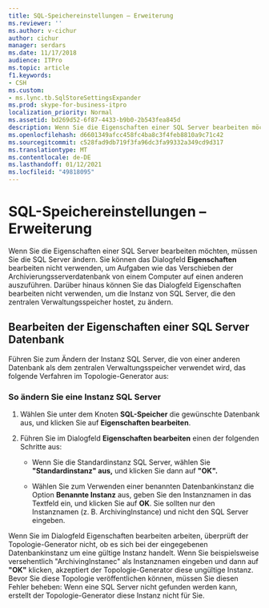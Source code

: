 ```yaml
---
title: SQL-Speichereinstellungen – Erweiterung
ms.reviewer: ''
ms.author: v-cichur
author: cichur
manager: serdars
ms.date: 11/17/2018
audience: ITPro
ms.topic: article
f1.keywords:
- CSH
ms.custom:
- ms.lync.tb.SqlStoreSettingsExpander
ms.prod: skype-for-business-itpro
localization_priority: Normal
ms.assetid: bd269d52-6f87-4433-b9b0-2b543fea845d
description: Wenn Sie die Eigenschaften einer SQL Server bearbeiten möchten, müssen Sie die SQL Server ändern. Sie können das Dialogfeld Eigenschaften bearbeiten nicht verwenden, um Aufgaben wie das Verschieben der Archivierungsserverdatenbank von einem Computer auf einen anderen auszuführen. Darüber hinaus können Sie das Dialogfeld Eigenschaften bearbeiten nicht verwenden, um die Instanz von SQL Server, die den zentralen Verwaltungsspeicher hostet, zu ändern.
ms.openlocfilehash: d6601349afcc458fc4ba8c3f4feb8810a9c71c42
ms.sourcegitcommit: c528fad9db719f3fa96dc3fa99332a349cd9d317
ms.translationtype: MT
ms.contentlocale: de-DE
ms.lasthandoff: 01/12/2021
ms.locfileid: "49818095"
---
```

# <a name="sql-store-settings-expander"></a>SQL-Speichereinstellungen – Erweiterung
 
Wenn Sie die Eigenschaften einer SQL Server bearbeiten möchten, müssen Sie die SQL Server ändern. Sie können das Dialogfeld **Eigenschaften** bearbeiten nicht verwenden, um Aufgaben wie das Verschieben der Archivierungsserverdatenbank von einem Computer auf einen anderen auszuführen. Darüber hinaus können Sie  das Dialogfeld Eigenschaften bearbeiten nicht verwenden, um die Instanz von SQL Server, die den zentralen Verwaltungsspeicher hostet, zu ändern.
  
## <a name="editing-the-properties-of-a-sql-server-database"></a>Bearbeiten der Eigenschaften einer SQL Server Datenbank

Führen Sie zum Ändern der Instanz SQL Server, die von einer anderen Datenbank als dem zentralen Verwaltungsspeicher verwendet wird, das folgende Verfahren im Topologie-Generator aus:
  
### <a name="to-modify-an-instance-of-sql-server"></a>So ändern Sie eine Instanz SQL Server

1. Wählen Sie unter dem Knoten **SQL-Speicher** die gewünschte Datenbank aus, und klicken Sie auf **Eigenschaften bearbeiten**.
    
2. Führen Sie im Dialogfeld **Eigenschaften bearbeiten** einen der folgenden Schritte aus:
    
   - Wenn Sie die Standardinstanz SQL Server, wählen Sie **"Standardinstanz" aus,** und klicken Sie dann auf **"OK".**
    
   - Wählen Sie zum Verwenden einer benannten Datenbankinstanz die Option **Benannte Instanz** aus, geben Sie den Instanznamen in das Textfeld ein, und klicken Sie auf **OK**. Sie sollten nur den Instanznamen (z. B. ArchivingInstance) und nicht den SQL Server eingeben.
    
Wenn Sie im  Dialogfeld Eigenschaften bearbeiten arbeiten, überprüft der Topologie-Generator nicht, ob es sich bei der eingegebenen Datenbankinstanz um eine gültige Instanz handelt. Wenn Sie beispielsweise versehentlich "ArchivingInstanec" als Instanznamen eingeben und dann auf **"OK"** klicken, akzeptiert der Topologie-Generator diese ungültige Instanz. Bevor Sie diese Topologie veröffentlichen können, müssen Sie diesen Fehler beheben: Wenn eine SQL Server nicht gefunden werden kann, erstellt der Topologie-Generator diese Instanz nicht für Sie.
  

